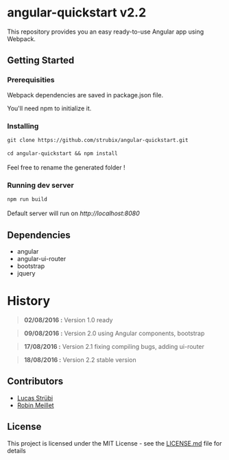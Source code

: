 # angular-quickstart v2.2

This repository provides you an easy ready-to-use Angular app using Webpack. 

## Getting Started

### Prerequisities
Webpack dependencies are saved in package.json file.

You'll need npm to initialize it.

### Installing
`git clone https://github.com/strubix/angular-quickstart.git` <br /><br />
`cd angular-quickstart && npm install` <br /><br />
Feel free to rename the generated folder !

### Running dev server
`npm run build` <br /><br />
Default server will run on _http://localhost:8080_ 

## Dependencies
* angular
* angular-ui-router
* bootstrap
* jquery

# History
>**02/08/2016 :** Version 1.0 ready <br>

>**09/08/2016 :** Version 2.0 using Angular components, bootstrap

>**17/08/2016 :** Version 2.1 fixing compiling bugs, adding ui-router

>**18/08/2016 :** Version 2.2 stable version

## Contributors
* [Lucas Strübi](https://github.com/strubix)
* [Robin Meillet](https://github.com/kMeillet)

## License
This project is licensed under the MIT License - see the [LICENSE.md](LICENSE.md) file for details

